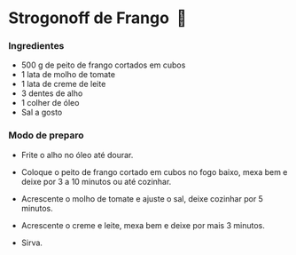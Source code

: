 # Strogonoff de Frango ​ :chicken:



### Ingredientes

- 500 g de peito de frango cortados em cubos
- 1 lata de molho de tomate
- 1 lata de creme de leite
- 3 dentes de alho
- 1 colher de óleo
- Sal a gosto

### Modo de preparo

- Frite o alho no óleo até dourar.

- Coloque o peito de frango cortado em cubos no fogo baixo, mexa bem e deixe por 3 a 10 minutos ou até cozinhar.

- Acrescente o molho de tomate e ajuste o sal, deixe cozinhar por 5 minutos.

- Acrescente o creme e leite, mexa bem e deixe por mais 3 minutos.

- Sirva.